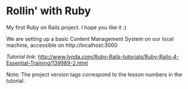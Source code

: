 Rollin' with Ruby
================

My first Ruby on Rails project. I hope you like it :)

We are setting up a basic Content Management System on our local machine, accessible on http://localhost:3000

_Tutorial link:_ http://www.lynda.com/Ruby-Rails-tutorials/Ruby-Rails-4-Essential-Training/139989-2.html

Note: The project version tags correspond to the lesson numbers in the tutorial.
